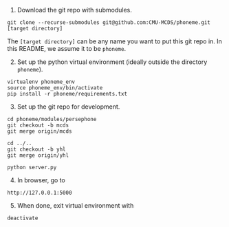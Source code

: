 1. Download the git repo with submodules.
```
git clone --recurse-submodules git@github.com:CMU-MCDS/phoneme.git [target directory]
```
The `[target directory]` can be any name you want to put this git repo in. In this README, we assume it to be `phoneme`.

2. Set up the python virtual environment (ideally outside the directory `phoneme`).
```
virtualenv phoneme_env
source phoneme_env/bin/activate
pip install -r phoneme/requirements.txt
```

3. Set up the git repo for development.
```
cd phoneme/modules/persephone
git checkout -b mcds
git merge origin/mcds

cd ../..
git checkout -b yhl
git merge origin/yhl

python server.py
```

4. In browser, go to
```
http://127.0.0.1:5000
```

5. When done, exit virtual environment with
```
deactivate
```
